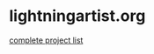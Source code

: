 # lightningartist.org

<a href="https://docs.google.com/spreadsheets/d/128_l8hdIM6aHE_EaSRPUK0h-JZN4aigker78uIQwf04/edit#gid=0">complete project list</a>
